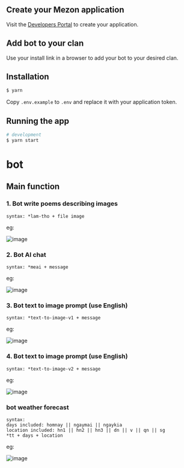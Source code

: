 ## Create your Mezon application

Visit the [Developers Portal](https://dev-developers.nccsoft.vn/) to create your application.

## Add bot to your clan

Use your install link in a browser to add your bot to your desired clan.

## Installation

```bash
$ yarn
```

Copy `.env.example` to `.env` and replace it with your application token.

## Running the app

```bash
# development
$ yarn start
```
# bot
## Main function

### 1. Bot write poems describing images
```
syntax: *lam-tho + file image
```
eg: 

![image](https://github.com/user-attachments/assets/e07b8e36-3888-4862-92ac-24d14f10d775)

### 2. Bot AI chat
```
syntax: *meai + message
```
eg:

![image](https://github.com/user-attachments/assets/7172d9c3-ebad-4add-9be0-6a513e4e0d48)

### 3. Bot text to image prompt (use English)
```
syntax: *text-to-image-v1 + message
```
eg:

![image](https://github.com/user-attachments/assets/ac325781-9800-4329-8ddd-b590ad750955)

### 4. Bot text to image prompt (use English)
```
syntax: *text-to-image-v2 + message
```
eg:

![image](https://github.com/user-attachments/assets/d72d8e33-8164-458b-8b1c-e4a76f726594)

### bot weather forecast
```
syntax:
days included: homnay || ngaymai || ngaykia
location included: hn1 || hn2 || hn3 || dn || v || qn || sg
*tt + days + location
```
eg:

![image](https://github.com/user-attachments/assets/aca49fe3-5cdb-4e2a-ab97-c57097d25685)
